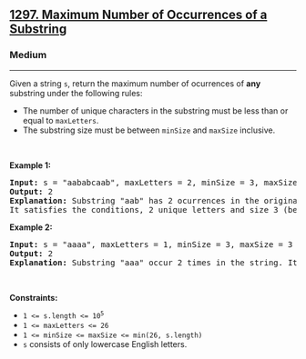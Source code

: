 <h2><a href="https://leetcode.com/problems/maximum-number-of-occurrences-of-a-substring/">1297. Maximum Number of Occurrences of a Substring</a></h2><h3>Medium</h3><hr><div><p>Given a string <code>s</code>, return the maximum number of ocurrences of <strong>any</strong> substring under the following rules:</p>

<ul>
	<li>The number of unique characters in the substring must be less than or equal to <code>maxLetters</code>.</li>
	<li>The substring size must be between <code>minSize</code> and <code>maxSize</code> inclusive.</li>
</ul>

<p>&nbsp;</p>
<p><strong>Example 1:</strong></p>

<pre><strong>Input:</strong> s = "aababcaab", maxLetters = 2, minSize = 3, maxSize = 4
<strong>Output:</strong> 2
<strong>Explanation:</strong> Substring "aab" has 2 ocurrences in the original string.
It satisfies the conditions, 2 unique letters and size 3 (between minSize and maxSize).
</pre>

<p><strong>Example 2:</strong></p>

<pre><strong>Input:</strong> s = "aaaa", maxLetters = 1, minSize = 3, maxSize = 3
<strong>Output:</strong> 2
<strong>Explanation:</strong> Substring "aaa" occur 2 times in the string. It can overlap.
</pre>

<p>&nbsp;</p>
<p><strong>Constraints:</strong></p>

<ul>
	<li><code>1 &lt;= s.length &lt;= 10<sup>5</sup></code></li>
	<li><code>1 &lt;= maxLetters &lt;= 26</code></li>
	<li><code>1 &lt;= minSize &lt;= maxSize &lt;= min(26, s.length)</code></li>
	<li><code>s</code> consists of only lowercase English letters.</li>
</ul>
</div>